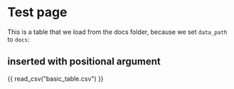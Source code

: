 # Test page

This is a table that we load from the docs folder, because we set `data_path` to `docs`:

## inserted with positional argument

{{ read_csv("basic_table.csv") }}
